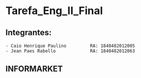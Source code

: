 # Tarefa_Eng_II_Final
## Integrantes:
    - Caio Henrique Paulino         RA: 1840482012005
    - Jean Paes Rabello             RA: 1840482012063

## INFORMARKET
